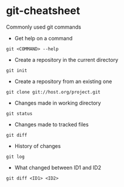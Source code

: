 # git-cheatsheet
Commonly used git commands

* Get help on a command
~~~
git <COMMAND> --help
~~~
* Create a repository in the current directory<br/>
~~~
git init
~~~
* Create a repository from an existing one<br/>
~~~
git clone git://host.org/project.git
~~~
* Changes made in working directory<br/>
~~~
git status
~~~
* Changes made to tracked files<br/>
~~~
git diff
~~~
* History of changes<br/>
~~~
git log
~~~
* What changed between ID1 and ID2<br/>
~~~
git diff <ID1> <ID2>
~~~
